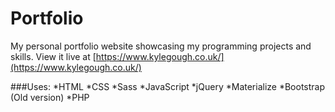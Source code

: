 # Portfolio
My personal portfolio website showcasing my programming projects and skills.
View it live at [https://www.kylegough.co.uk/](https://www.kylegough.co.uk/)

###Uses:
*HTML
*CSS
 *Sass
*JavaScript
 *jQuery
 *Materialize
 *Bootstrap (Old version)
*PHP 
